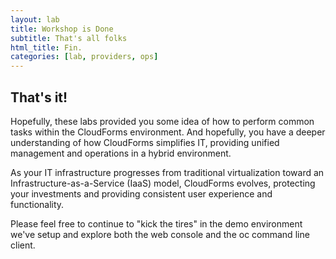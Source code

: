 ```yaml
---
layout: lab
title: Workshop is Done
subtitle: That's all folks
html_title: Fin.
categories: [lab, providers, ops]
---
```



## That's it!
Hopefully, these labs provided you some idea of how to perform common tasks within the CloudForms environment. And hopefully, you have a deeper understanding of how CloudForms simplifies IT, providing unified management and operations in a hybrid environment.

As your IT infrastructure progresses from traditional virtualization toward an Infrastructure-as-a-Service (IaaS) model, CloudForms evolves, protecting your investments and providing consistent user experience and functionality.

Please feel free to continue to "kick the tires" in the demo environment we've setup and explore both the web console and the oc command line client.

<!-- ## Get even deeper
Here are some good resources to continue learning Open Shift:
[Open Shift Architecture][1]
[Open Shift Developer's Guide][2]
[Container Development Kit Download][3]

[1]: https://docs.openshift.com/enterprise/3.1/architecture/core_concepts/
[2]: https://docs.openshift.com/enterprise/3.1/dev_guide/
[3]: http://developers.redhat.com/products/cdk/download/ -->

